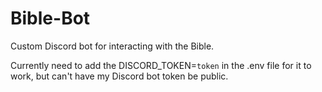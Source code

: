 # Bible-Bot
Custom Discord bot for interacting with the Bible.

Currently need to add the DISCORD_TOKEN=`token` in the .env file for it to work, but can't have my Discord bot token be public.
